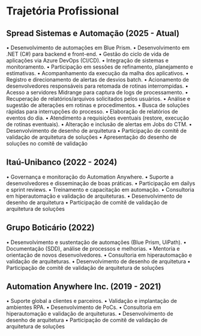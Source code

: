 # Trajetória Profissional

## Spread Sistemas e Automação (2025 - Atual)
•	Desenvolvimento de automações em Blue Prism.
•	Desenvolvimento em .NET (C#) para backend e front-end.
•	Gestão do ciclo de vida de aplicações via Azure DevOps (CI/CD).
•	Integração de sistemas e monitoramento.
•	Participação em sessões de refinamento, planejamento e estimativas.
•	Acompanhamento da execução da malha dos aplicativos.
•	Registro e direcionamento de alertas de desvios batch.
•	Acionamento de desenvolvedores responsáveis para retomada de rotinas interrompidas.
•	Acesso a servidores Midrange para captura de logs de processamento.
•	Recuperação de relatórios/arquivos solicitados pelos usuários.
•	Análise e sugestão de alterações em rotinas e procedimentos.
•	Busca de soluções rápidas para interrupções do processo.
•	Elaboração de relatórios de eventos do dia.
•	Atendimento a requisições eventuais (restore, execução de rotinas eventuais).
•	Alteração e inclusão de alertas em Jobs do CTM.
•	Desenvolvimento de desenho de arquitetura
•	Participação de comitê de validação de arquitetura de soluções
•	Apresentação do desenho de soluções no comitê de validação


## Itaú-Unibanco (2022 - 2024)
•	Governança e monitoração do Automation Anywhere.
•	Suporte a desenvolvedores e disseminação de boas práticas.
•	Participação em dailys e sprint reviews.
•	Treinamento e capacitação em automação.
•	Consultoria em hiperautomação e validação de arquiteturas.
•	Desenvolvimento de desenho de arquitetura
•	Participação de comitê de validação de arquitetura de soluções


## Grupo Boticário (2022)
•	Desenvolvimento e sustentação de automações (Blue Prism, UiPath).
•	Documentação (SDD), análise de processos e melhorias.
•	Mentoria e orientação de novos desenvolvedores.
•	Consultoria em hiperautomação e validação de arquiteturas.
•	Desenvolvimento de desenho de arquitetura
•	Participação de comitê de validação de arquitetura de soluções


## Automation Anywhere Inc. (2019 - 2021)
•	Suporte global a clientes e parceiros.
•	Validação e implantação de ambientes RPA.
•	Desenvolvimento de PoCs.
•	Consultoria em hiperautomação e validação de arquiteturas.
•	Desenvolvimento de desenho de arquitetura
•	Participação de comitê de validação de arquitetura de soluções

